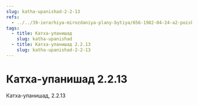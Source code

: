 ```yaml
---
slug: katha-upanishad-2-2-13
refs:
  - ../../39-ierarhiya-mirozdaniya-plany-bytiya/656-1982-04-24-a2-poisk-rasy-i-tri-plana-bytiya-v-bhagavad-gite.md
tags:
  - title: Катха-упанишад
    slug: katha-upanishad
  - title: Катха-упанишад 2.2.13
    slug: katha-upanishad-2-2-13
---
```


# Катха-упанишад 2.2.13

Катха-упанишад, 2.2.13
